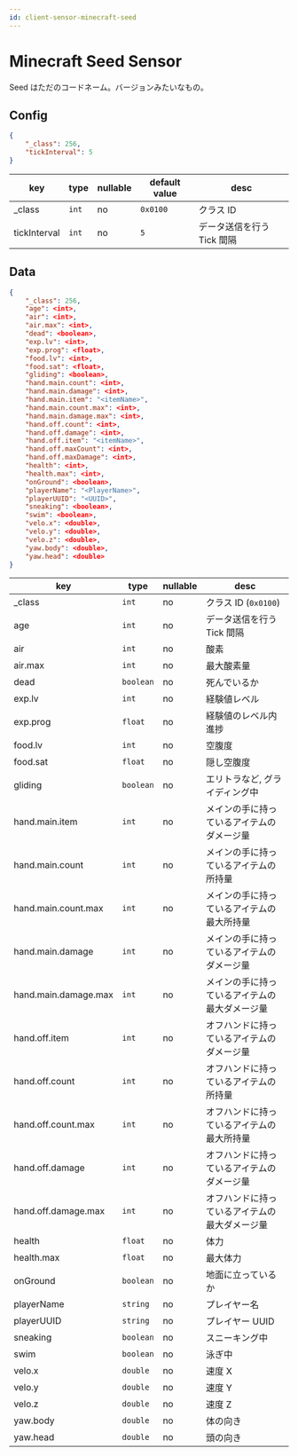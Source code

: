 ```yaml
---
id: client-sensor-minecraft-seed
---
```


# Minecraft Seed Sensor

Seed はただのコードネーム。バージョンみたいなもの。

## Config

```json
{
    "_class": 256,
    "tickInterval": 5
}
```

| key          | type  | nullable | default value | desc                       |
| ------------ | ----- | -------- | ------------- | -------------------------- |
| \_class      | `int` | no       | `0x0100`      | クラス ID                  |
| tickInterval | `int` | no       | `5`           | データ送信を行う Tick 間隔 |

## Data

```json
{
    "_class": 256,
    "age": <int>,
    "air": <int>,
    "air.max": <int>,
    "dead": <boolean>,
    "exp.lv": <int>,
    "exp.prog": <float>,
    "food.lv": <int>,
    "food.sat": <float>,
    "gliding": <boolean>,
    "hand.main.count": <int>,
    "hand.main.damage": <int>,
    "hand.main.item": "<itemName>",
    "hand.main.count.max": <int>,
    "hand.main.damage.max": <int>,
    "hand.off.count": <int>,
    "hand.off.damage": <int>,
    "hand.off.item": "<itemName>",
    "hand.off.maxCount": <int>,
    "hand.off.maxDamage": <int>,
    "health": <int>,
    "health.max": <int>,
    "onGround": <boolean>,
    "playerName": "<PlayerName>",
    "playerUUID": "<UUID>",
    "sneaking": <boolean>,
    "swim": <boolean>,
    "velo.x": <double>,
    "velo.y": <double>,
    "velo.z": <double>,
    "yaw.body": <double>,
    "yaw.head": <double>
}
```

| key                  | type      | nullable | desc                                           |
| -------------------- | --------- | -------- | ---------------------------------------------- |
| \_class              | `int`     | no       | クラス ID (`0x0100`)                           |
| age                  | `int`     | no       | データ送信を行う Tick 間隔                     |
| air                  | `int`     | no       | 酸素                                           |
| air.max              | `int`     | no       | 最大酸素量                                     |
| dead                 | `boolean` | no       | 死んでいるか                                   |
| exp.lv               | `int`     | no       | 経験値レベル                                   |
| exp.prog             | `float`   | no       | 経験値のレベル内進捗                           |
| food.lv              | `int`     | no       | 空腹度                                         |
| food.sat             | `float`   | no       | 隠し空腹度                                     |
| gliding              | `boolean` | no       | エリトラなど, グライディング中                 |
| hand.main.item       | `int`     | no       | メインの手に持っているアイテムのダメージ量     |
| hand.main.count      | `int`     | no       | メインの手に持っているアイテムの所持量         |
| hand.main.count.max  | `int`     | no       | メインの手に持っているアイテムの最大所持量     |
| hand.main.damage     | `int`     | no       | メインの手に持っているアイテムのダメージ量     |
| hand.main.damage.max | `int`     | no       | メインの手に持っているアイテムの最大ダメージ量 |
| hand.off.item        | `int`     | no       | オフハンドに持っているアイテムのダメージ量     |
| hand.off.count       | `int`     | no       | オフハンドに持っているアイテムの所持量         |
| hand.off.count.max   | `int`     | no       | オフハンドに持っているアイテムの最大所持量     |
| hand.off.damage      | `int`     | no       | オフハンドに持っているアイテムのダメージ量     |
| hand.off.damage.max  | `int`     | no       | オフハンドに持っているアイテムの最大ダメージ量 |
| health               | `float`   | no       | 体力                                           |
| health.max           | `float`   | no       | 最大体力                                       |
| onGround             | `boolean` | no       | 地面に立っているか                             |
| playerName           | `string`  | no       | プレイヤー名                                   |
| playerUUID           | `string`  | no       | プレイヤー UUID                                |
| sneaking             | `boolean` | no       | スニーキング中                                 |
| swim                 | `boolean` | no       | 泳ぎ中                                         |
| velo.x               | `double`  | no       | 速度 X                                         |
| velo.y               | `double`  | no       | 速度 Y                                         |
| velo.z               | `double`  | no       | 速度 Z                                         |
| yaw.body             | `double`  | no       | 体の向き                                       |
| yaw.head             | `double`  | no       | 頭の向き                                       |
